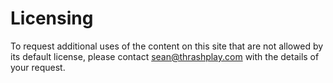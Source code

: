 # Licensing

To request additional uses of the content on this site that are not allowed by
its default license, please contact [sean@thrashplay.com](sean@thrashplay.com)
with the details of your request.

